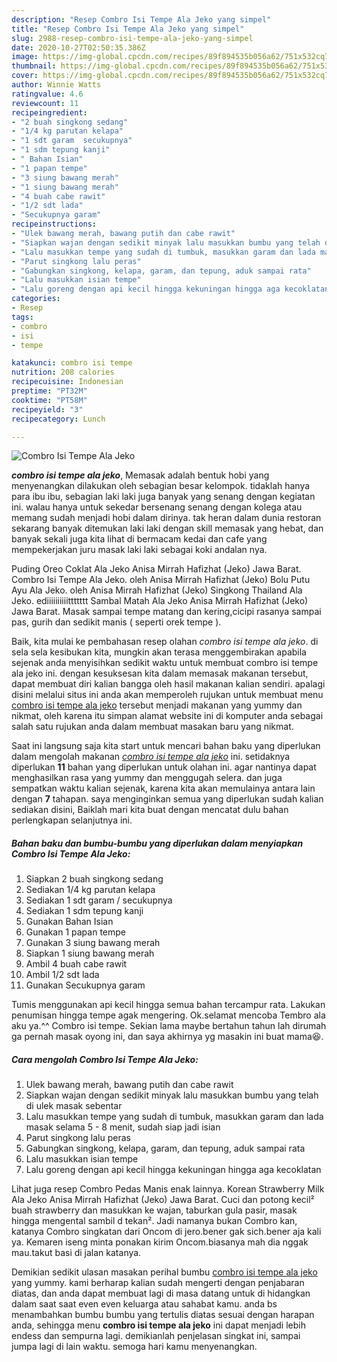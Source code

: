 ```yaml
---
description: "Resep Combro Isi Tempe Ala Jeko yang simpel"
title: "Resep Combro Isi Tempe Ala Jeko yang simpel"
slug: 2988-resep-combro-isi-tempe-ala-jeko-yang-simpel
date: 2020-10-27T02:50:35.386Z
image: https://img-global.cpcdn.com/recipes/89f894535b056a62/751x532cq70/combro-isi-tempe-ala-jeko-foto-resep-utama.jpg
thumbnail: https://img-global.cpcdn.com/recipes/89f894535b056a62/751x532cq70/combro-isi-tempe-ala-jeko-foto-resep-utama.jpg
cover: https://img-global.cpcdn.com/recipes/89f894535b056a62/751x532cq70/combro-isi-tempe-ala-jeko-foto-resep-utama.jpg
author: Winnie Watts
ratingvalue: 4.6
reviewcount: 11
recipeingredient:
- "2 buah singkong sedang"
- "1/4 kg parutan kelapa"
- "1 sdt garam  secukupnya"
- "1 sdm tepung kanji"
- " Bahan Isian"
- "1 papan tempe"
- "3 siung bawang merah"
- "1 siung bawang merah"
- "4 buah cabe rawit"
- "1/2 sdt lada"
- "Secukupnya garam"
recipeinstructions:
- "Ulek bawang merah, bawang putih dan cabe rawit"
- "Siapkan wajan dengan sedikit minyak lalu masukkan bumbu yang telah di ulek masak sebentar"
- "Lalu masukkan tempe yang sudah di tumbuk, masukkan garam dan lada masak selama 5 - 8 menit, sudah siap jadi isian"
- "Parut singkong lalu peras"
- "Gabungkan singkong, kelapa, garam, dan tepung, aduk sampai rata"
- "Lalu masukkan isian tempe"
- "Lalu goreng dengan api kecil hingga kekuningan hingga aga kecoklatan"
categories:
- Resep
tags:
- combro
- isi
- tempe

katakunci: combro isi tempe 
nutrition: 208 calories
recipecuisine: Indonesian
preptime: "PT32M"
cooktime: "PT58M"
recipeyield: "3"
recipecategory: Lunch

---
```



![Combro Isi Tempe Ala Jeko](https://img-global.cpcdn.com/recipes/89f894535b056a62/751x532cq70/combro-isi-tempe-ala-jeko-foto-resep-utama.jpg)

<b><i>combro isi tempe ala jeko</i></b>, Memasak adalah bentuk hobi yang menyenangkan dilakukan oleh sebagian besar kelompok. tidaklah hanya para ibu ibu, sebagian laki laki juga banyak yang senang dengan kegiatan ini. walau hanya untuk sekedar bersenang senang dengan kolega atau memang sudah menjadi hobi dalam dirinya. tak heran dalam dunia restoran sekarang banyak ditemukan laki laki dengan skill memasak yang hebat, dan banyak sekali juga kita lihat di bermacam kedai dan cafe yang mempekerjakan juru masak laki laki sebagai koki andalan nya.

Puding Oreo Coklat Ala Jeko Anisa Mirrah Hafizhat (Jeko) Jawa Barat. Combro Isi Tempe Ala Jeko. oleh Anisa Mirrah Hafizhat (Jeko) Bolu Putu Ayu Ala Jeko. oleh Anisa Mirrah Hafizhat (Jeko) Singkong Thailand Ala Jeko. ediiiiiiiiiittttttt Sambal Matah Ala Jeko Anisa Mirrah Hafizhat (Jeko) Jawa Barat. Masak sampai tempe matang dan kering,cicipi rasanya sampai pas, gurih dan sedikit manis ( seperti orek tempe ).

Baik, kita mulai ke pembahasan resep olahan <i>combro isi tempe ala jeko</i>. di sela sela kesibukan kita, mungkin akan terasa menggembirakan apabila sejenak anda menyisihkan sedikit waktu untuk membuat combro isi tempe ala jeko ini. dengan kesuksesan kita dalam memasak makanan tersebut, dapat membuat diri kalian bangga oleh hasil makanan kalian sendiri. apalagi disini melalui situs ini anda akan memperoleh rujukan untuk membuat menu <u>combro isi tempe ala jeko</u> tersebut menjadi makanan yang yummy dan nikmat, oleh karena itu simpan alamat website ini di komputer anda sebagai salah satu rujukan anda dalam membuat masakan baru yang nikmat.


Saat ini langsung saja kita start untuk mencari bahan baku yang diperlukan dalam mengolah makanan <u><i>combro isi tempe ala jeko</i></u> ini. setidaknya diperlukan <b>11</b> bahan yang diperlukan untuk olahan ini. agar nantinya dapat menghasilkan rasa yang yummy dan menggugah selera. dan juga sempatkan waktu kalian sejenak, karena kita akan memulainya antara lain dengan <b>7</b> tahapan. saya menginginkan semua yang diperlukan sudah kalian sediakan disini, Baiklah mari kita buat dengan mencatat dulu bahan perlengkapan selanjutnya ini.

<!--inarticleads1-->

##### Bahan baku dan bumbu-bumbu yang diperlukan dalam menyiapkan Combro Isi Tempe Ala Jeko:

1. Siapkan 2 buah singkong sedang
1. Sediakan 1/4 kg parutan kelapa
1. Sediakan 1 sdt garam / secukupnya
1. Sediakan 1 sdm tepung kanji
1. Gunakan  Bahan Isian
1. Gunakan 1 papan tempe
1. Gunakan 3 siung bawang merah
1. Siapkan 1 siung bawang merah
1. Ambil 4 buah cabe rawit
1. Ambil 1/2 sdt lada
1. Gunakan Secukupnya garam


Tumis menggunakan api kecil hingga semua bahan tercampur rata. Lakukan penumisan hingga tempe agak mengering. Ok.selamat mencoba Tembro ala aku ya.^^ Combro isi tempe. Sekian lama maybe bertahun tahun lah dirumah ga pernah masak oyong ini, dan saya akhirnya yg masakin ini buat mama😆. 

<!--inarticleads2-->

##### Cara mengolah Combro Isi Tempe Ala Jeko:

1. Ulek bawang merah, bawang putih dan cabe rawit
1. Siapkan wajan dengan sedikit minyak lalu masukkan bumbu yang telah di ulek masak sebentar
1. Lalu masukkan tempe yang sudah di tumbuk, masukkan garam dan lada masak selama 5 - 8 menit, sudah siap jadi isian
1. Parut singkong lalu peras
1. Gabungkan singkong, kelapa, garam, dan tepung, aduk sampai rata
1. Lalu masukkan isian tempe
1. Lalu goreng dengan api kecil hingga kekuningan hingga aga kecoklatan


Lihat juga resep Combro Pedas Manis enak lainnya. Korean Strawberry Milk Ala Jeko Anisa Mirrah Hafizhat (Jeko) Jawa Barat. Cuci dan potong kecil² buah strawberry dan masukkan ke wajan, taburkan gula pasir, masak hingga mengental sambil d tekan². Jadi namanya bukan Combro kan, katanya Combro singkatan dari Oncom di jero.bener gak sich.bener aja kali ya. Kemaren iseng minta ponakan kirim Oncom.biasanya mah dia nggak mau.takut basi di jalan katanya. 

Demikian sedikit ulasan masakan perihal bumbu <u>combro isi tempe ala jeko</u> yang yummy. kami berharap kalian sudah mengerti dengan penjabaran diatas, dan anda dapat membuat lagi di masa datang untuk di hidangkan dalam saat saat even even keluarga atau sahabat kamu. anda bs menambahkan bumbu bumbu yang tertulis diatas sesuai dengan harapan anda, sehingga menu <b>combro isi tempe ala jeko</b> ini dapat menjadi lebih endess dan sempurna lagi. demikianlah penjelasan singkat ini, sampai jumpa lagi di lain waktu. semoga hari kamu menyenangkan.
